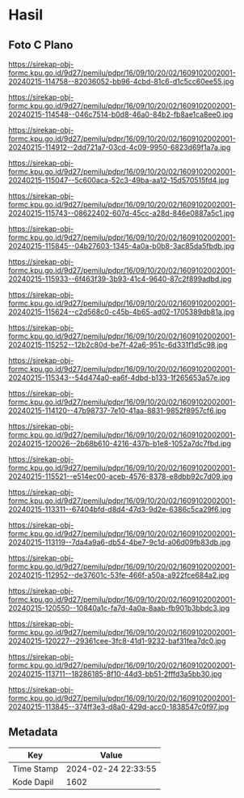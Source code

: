 # Hasil

## Foto C Plano

https://sirekap-obj-formc.kpu.go.id/9d27/pemilu/pdpr/16/09/10/20/02/1609102002001-20240215-114758--82036052-bb96-4cbd-81c6-d1c5cc60ee55.jpg

https://sirekap-obj-formc.kpu.go.id/9d27/pemilu/pdpr/16/09/10/20/02/1609102002001-20240215-114548--046c7514-b0d8-46a0-84b2-fb8ae1ca8ee0.jpg

https://sirekap-obj-formc.kpu.go.id/9d27/pemilu/pdpr/16/09/10/20/02/1609102002001-20240215-114912--2dd721a7-03cd-4c09-9950-6823d69f1a7a.jpg

https://sirekap-obj-formc.kpu.go.id/9d27/pemilu/pdpr/16/09/10/20/02/1609102002001-20240215-115047--5c600aca-52c3-49ba-aa12-15d570515fd4.jpg

https://sirekap-obj-formc.kpu.go.id/9d27/pemilu/pdpr/16/09/10/20/02/1609102002001-20240215-115743--08622402-607d-45cc-a28d-846e0887a5c1.jpg

https://sirekap-obj-formc.kpu.go.id/9d27/pemilu/pdpr/16/09/10/20/02/1609102002001-20240215-115845--04b27603-1345-4a0a-b0b8-3ac85da5fbdb.jpg

https://sirekap-obj-formc.kpu.go.id/9d27/pemilu/pdpr/16/09/10/20/02/1609102002001-20240215-115933--6f463f39-3b93-41c4-9640-87c2f899adbd.jpg

https://sirekap-obj-formc.kpu.go.id/9d27/pemilu/pdpr/16/09/10/20/02/1609102002001-20240215-115624--c2d568c0-c45b-4b65-ad02-1705389db81a.jpg

https://sirekap-obj-formc.kpu.go.id/9d27/pemilu/pdpr/16/09/10/20/02/1609102002001-20240215-115252--12b2c80d-be7f-42a6-951c-6d331f1d5c98.jpg

https://sirekap-obj-formc.kpu.go.id/9d27/pemilu/pdpr/16/09/10/20/02/1609102002001-20240215-115343--54d474a0-ea6f-4dbd-b133-1f265653a57e.jpg

https://sirekap-obj-formc.kpu.go.id/9d27/pemilu/pdpr/16/09/10/20/02/1609102002001-20240215-114120--47b98737-7e10-41aa-8831-9852f8957cf6.jpg

https://sirekap-obj-formc.kpu.go.id/9d27/pemilu/pdpr/16/09/10/20/02/1609102002001-20240215-120026--2b68b610-4216-437b-b1e8-1052a7dc7fbd.jpg

https://sirekap-obj-formc.kpu.go.id/9d27/pemilu/pdpr/16/09/10/20/02/1609102002001-20240215-115521--e514ec00-aceb-4576-8378-e8dbb92c7d09.jpg

https://sirekap-obj-formc.kpu.go.id/9d27/pemilu/pdpr/16/09/10/20/02/1609102002001-20240215-113311--67404bfd-d8d4-47d3-9d2e-6386c5ca29f6.jpg

https://sirekap-obj-formc.kpu.go.id/9d27/pemilu/pdpr/16/09/10/20/02/1609102002001-20240215-113119--7da4a9a6-db54-4be7-9c1d-a06d09fb83db.jpg

https://sirekap-obj-formc.kpu.go.id/9d27/pemilu/pdpr/16/09/10/20/02/1609102002001-20240215-112952--de37601c-53fe-466f-a50a-a922fce684a2.jpg

https://sirekap-obj-formc.kpu.go.id/9d27/pemilu/pdpr/16/09/10/20/02/1609102002001-20240215-120550--10840a1c-fa7d-4a0a-8aab-fb901b3bbdc3.jpg

https://sirekap-obj-formc.kpu.go.id/9d27/pemilu/pdpr/16/09/10/20/02/1609102002001-20240215-120227--29361cee-3fc8-41d1-9232-baf31fea7dc0.jpg

https://sirekap-obj-formc.kpu.go.id/9d27/pemilu/pdpr/16/09/10/20/02/1609102002001-20240215-113711--18286185-8f10-44d3-bb51-2fffd3a5bb30.jpg

https://sirekap-obj-formc.kpu.go.id/9d27/pemilu/pdpr/16/09/10/20/02/1609102002001-20240215-113845--374ff3e3-d8a0-429d-acc0-1838547c0f97.jpg


## Metadata

| Key        | Value               |
| ---------- | ------------------- |
| Time Stamp | 2024-02-24 22:33:55 |
| Kode Dapil | 1602                |



